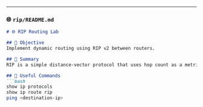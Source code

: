 
---

### 🌐 `rip/README.md`
```markdown
# 🌐 RIP Routing Lab

## 🎯 Objective
Implement dynamic routing using RIP v2 between routers.

## 🧠 Summary
RIP is a simple distance-vector protocol that uses hop count as a metric. It’s easy to set up but not suitable for large networks.

## 🧾 Useful Commands
```bash
show ip protocols
show ip route rip
ping <destination-ip>
